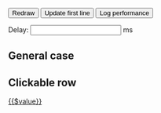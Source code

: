 <button type="button" ng-click="$ctrl.redraw()">Redraw</button>
<button type="button" ng-click="$ctrl.changeDataOnFirstLine()">Update first line</button>
<button type="button" ng-click="$ctrl.showPerformances()">Log performance</button>

<div class="inline-component">
  Delay: <input data-label="Delay" data-unit="ms" type="number" ng-model="$ctrl.delay"> ms
</div>

## General case

<!-- Remote data + on-the-fly loading + filtering -->
<!--<label class="oui-label" for="searchText1">Find: </label>
<input id="searchText1" name="searchText1" type="search" class="oui-input oui-input_inline"
  data-ng-change="$ctrl.onSearchText('list1')"
  data-ng-model="$ctrl.searchText"
  data-ng-model-options="{ debounce: 400 }">
<oui-table
  id="list1"
  ng-if="$ctrl.trigger"
  rows-loader="$ctrl.loadPartialData($config)"
  row-loader="$ctrl.loadRow($row)"
  page-size="25">
  <column property="firstName" sortable="asc"></column>
  <column property="lastName" sortable></column>
  <column title="'Mère'" property="parents.mother.lastName" sortable>
    {{row.parents.mother.lastName}}, {{row.parents.mother.firstName}}
  </column>
  <column title="'Père'" property="parents.father.lastName" sortable>
    {{row.parents.father.lastName}}, {{row.parents.father.firstName}}
  </column>
  <column property="email" sortable>
    <a href="mailto:{{$value}}">{{$ctrl.label}}: {{$value}}</a>
  </column>
  <column property="phone"></column>
  <column property="birth" sortable>
    {{$value|date:short}}
  </column>
</oui-table> -->

<!-- Remote data -->
<!-- <oui-table rows-loader="$ctrl.loadData($config)" ng-if="$ctrl.trigger" page-size="10">
  <column property="firstName" sortable="asc"></column>
  <column property="lastName" sortable></column>
  <column title="'Mère'" property="parents.mother.lastName" sortable>
    {{row.parents.mother.lastName}}, {{row.parents.mother.firstName}}
  </column>
  <column title="'Père'" property="parents.father.lastName" sortable>
    {{row.parents.father.lastName}}, {{row.parents.father.firstName}}
  </column>
  <column property="email" sortable>
    <a href="mailto:{{$value}}">{{$ctrl.label}}: {{$value}}</a>
  </column>
  <column property="phone"></column>
  <column property="birth" sortable>
    {{$value|date:short}}
  </column>
  <pagination>
    <simple-pagination current-page="$table.getCurrentPage()"
      page-count="$table.getPageCount()"
      on-next-page="$table.nextPage()"
      on-previous-page="$table.previousPage()"></simple-pagination>
  </pagination>
</oui-table> -->

<!-- Local data + on-the-fly loading + filtering -->
<!-- <label class="oui-label" for="searchText3">Find: </label>
<input id="searchText3" name="searchText3" type="search" class="oui-input oui-input_inline"
  data-ng-change="$ctrl.onSearchText('list3')"
  data-ng-model="$ctrl.searchText"
  data-ng-model-options="{ debounce: 400 }">
<oui-table ng-if="$ctrl.trigger"
  id="list3"
  rows="$ctrl.data"
  row-loader="$ctrl.loadRow($row)"
  page-size="25">
  <column property="firstName" sortable="asc"></column>
  <column property="lastName" sortable></column>
  <column title="'Mère'" property="parents.mother.lastName" sortable>
    {{row.parents.mother.lastName}}, {{row.parents.mother.firstName}}
  </column>
  <column title="'Père'" property="parents.father.lastName" sortable>
    {{row.parents.father.lastName}}, {{row.parents.father.firstName}}
  </column>
  <column property="email" sortable></column>
  <column property="phone"></column>
  <column property="birth" sortable></column>
  <column title="'Action'" class="oui-table__cell_action">
    <button class="oui-button oui-button_secondary" ng-click="$ctrl.runAction($row)">This is an action</button>
  </column>
</oui-table> -->

<!-- Local data -->
<!-- <oui-table rows="$ctrl.data" ng-if="$ctrl.trigger" page-size="10">
  <column property="firstName" sortable="asc"></column>
  <column property="lastName" sortable></column>
  <column property="email" sortable></column>
  <column property="phone"></column>
  <column property="birth" sortable></column>
  <pagination>
    <simple-pagination current-page="$table.getCurrentPage()"
      page-count="$table.getPageCount()"
      on-next-page="$table.nextPage()"
      on-previous-page="$table.previousPage()"></simple-pagination>
  </pagination>
</oui-table> -->

<!-- Custom column names -->
<!-- <oui-table rows="$ctrl.data" ng-if="$ctrl.trigger" page-size="10">
  <column title="'Prénom'" property="firstName" sortable="asc"></column>
  <column title="'Nom'" property="lastName" sortable></column>
  <column title="'Mère'" property="parents.mother.lastName" sortable>
    {{row.parents.mother.lastName}}, {{row.parents.mother.firstName}}
  </column>
  <column title="'Père'" property="parents.father.lastName" sortable>
    {{row.parents.father.lastName}}, {{row.parents.father.firstName}}
  </column>
  <column property="email" sortable></column>
  <column title="'Téléphone'" property="phone"></column>
  <column title="'Date de naissance'" property="birth" sortable></column>
  <pagination>
    <simple-pagination current-page="$table.getCurrentPage()"
      page-count="$table.getPageCount()"
      on-next-page="$table.nextPage()"
      on-previous-page="$table.previousPage()"></simple-pagination>
  </pagination>
</oui-table> -->

<!-- Bug template -->
<!-- <oui-table ng-if="$ctrl.trigger"
  rows="$ctrl.partialData"
  row-loader="$ctrl.loadRow($row)"
  page-size="25">
  <column property="firstName" sortable="asc"></column>
  <column property="lastName" sortable></column>
  <column title="'Mère'" property="parents.mother.lastName" sortable>
    {{row.parents.mother.lastName}}, {{row.parents.mother.firstName}}
  </column>
  <column title="'Père'" property="parents.father.lastName" sortable>
    {{row.parents.father.lastName}}, {{row.parents.father.firstName}}
  </column>
  <column title="'Composite column'" property="parents.mother.lastName"
    template="$ctrl.getTemplate()"></column>
  <column property="email" sortable></column>
</oui-table>

<button type="button" ng-click="$ctrl.redraw()">Redraw</button>
<button type="button" ng-click="$ctrl.changeDataOnFirstLine()">Update first line</button>
<button type="button" ng-click="$ctrl.showPerformances()">Log performance</button>

<div class="inline-component">
  Delay: <input data-label="Delay" data-unit="ms" type="number" ng-model="$ctrl.delay"> ms
</div> -->

<!-- ## Empty table

<oui-table
  ng-if="$ctrl.trigger"
  rows="$ctrl.emptyList"
  page-size="10">
  <column property="firstName" sortable="asc"></column>
  <column property="lastName" sortable></column>
  <column title="'Mère'" property="parents.mother.lastName" sortable>
    {{row.parents.mother.lastName}}, {{row.parents.mother.firstName}}
  </column>
  <column title="'Père'" property="parents.father.lastName" sortable>
    {{row.parents.father.lastName}}, {{row.parents.father.firstName}}
  </column>
  <column property="email" sortable>
    <a href="mailto:{{$value}}">{{$value}}</a>
  </column>
  <column property="phone"></column>
  <column property="birth" sortable>
    {{$value|date:short}}
  </column>
  <pagination>
    <simple-pagination current-page="$table.getCurrentPage()"
      page-count="$table.getPageCount()"
      on-next-page="$table.nextPage()"
      on-previous-page="$table.previousPage()"></simple-pagination>
  </pagination>
  <empty-placeholder>Aucun résultat</empty-placeholder>
</oui-table>
<button type="button" ng-click="$ctrl.addElement()">Add element</button> -->

<!-- ## Item selection

<oui-table
  ng-if="$ctrl.trigger"
  rows="$ctrl.data"
  page-size="10"
  on-selection-change="$ctrl.onSelectionChange($selection)">
  <column property="firstName" sortable="asc"></column>
  <column property="lastName" sortable></column>
  <column title="'Mère'" property="parents.mother.lastName" sortable>
    {{row.parents.mother.lastName}}, {{row.parents.mother.firstName}}
  </column>
  <column title="'Père'" property="parents.father.lastName" sortable>
    {{row.parents.father.lastName}}, {{row.parents.father.firstName}}
  </column>
  <column property="email" sortable>
    <a href="mailto:{{$value}}">{{$value}}</a>
  </column>
  <column property="phone"></column>
  <column property="birth" sortable>
    {{$value|date:short}}
  </column>
  <pagination>
    <simple-pagination current-page="$table.getCurrentPage()"
      page-count="$table.getPageCount()"
      on-next-page="$table.nextPage()"
      on-previous-page="$table.previousPage()"></simple-pagination>
  </pagination>
</oui-table> -->

## Clickable row

<oui-table rows="$ctrl.data"
    on-row-click="$ctrl.runAction($row)"
    row-label="$row.firstName + ' ' + $row.lastName"
    page-size="25">
  <column property="firstName" sortable="asc"></column>
  <column property="lastName" sortable></column>
  <column property="email" sortable>
    <a href="mailto:{{$value}}">{{$value}}</a>
  </column>
  <column property="phone"></column>
  <column property="birth" sortable></column>
</oui-table>

